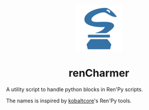 <p align="center">
  <img width="128" height="128" src="https://github.com/GimmiRuski/rencharmer/blob/main/icon.svg">
</p>

<h1 align="center">renCharmer</h1>

A utility script to handle python blocks in Ren'Py scripts.

The names is inspired by [kobaltcore](https://github.com/kobaltcore)'s Ren'Py tools.
